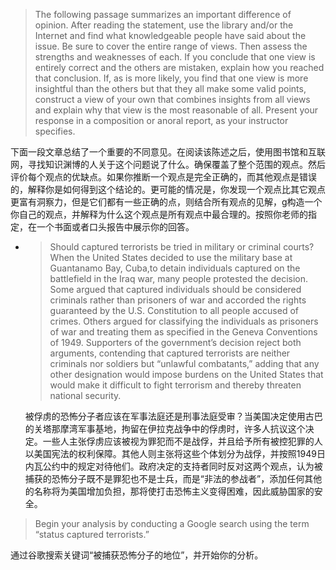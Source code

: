 > The following passage summarizes an important difference of opinion. After reading the statement, use the library and\/or the Internet and find what knowledgeable people have said about the issue. Be sure to cover the entire range of views. Then assess the strengths and weaknesses of each. If you conclude that one view is entirely correct and the others are mistaken, explain how you reached that conclusion. If, as is more likely, you find that one view is more insightful than the others but that they all make some valid points, construct a view of your own that combines insights from all views and explain why that view is the most reasonable of all. Present your response in a composition or anoral report, as your instructor specifies.

下面一段文章总结了一个重要的不同意见。在阅读该陈述之后，使用图书馆和互联网，寻找知识渊博的人关于这个问题说了什么。确保覆盖了整个范围的观点。然后评价每个观点的优缺点。如果你推断一个观点是完全正确的，而其他观点是错误的，解释你是如何得到这个结论的。更可能的情况是，你发现一个观点比其它观点更富有洞察力，但是它们都有一些正确的点，则结合所有观点的见解，g构造一个你自己的观点，并解释为什么这个观点是所有观点中最合理的。按照你老师的指定，在一个书面或者口头报告中展示你的回答。

* > Should captured terrorists be tried in military or criminal courts? When the United States decided to use the military base at Guantanamo Bay, Cuba,to detain individuals captured on the battlefield in the Iraq war, many people protested the decision. Some argued that captured individuals should be considered criminals rather than prisoners of war and accorded the rights guaranteed by the U.S. Constitution to all people accused of crimes. Others argued for classifying the individuals as prisoners of war and treating them as specified in the Geneva Conventions of 1949. Supporters of the government’s decision reject both arguments, contending that captured terrorists are neither criminals nor soldiers but “unlawful combatants,” adding that any other designation would impose burdens on the United States that would make it difficult to fight terrorism and thereby threaten national security.

  被俘虏的恐怖分子者应该在军事法庭还是刑事法庭受审？当美国决定使用古巴的关塔那摩湾军事基地，拘留在伊拉克战争中的俘虏时，许多人抗议这个决定。一些人主张俘虏应该被视为罪犯而不是战俘，并且给予所有被控犯罪的人以美国宪法的权利保障。其他人则主张将这些个体划分为战俘，并按照1949日内瓦公约中的规定对待他们。政府决定的支持者同时反对这两个观点，认为被捕获的恐怖分子既不是罪犯也不是士兵，而是“非法的参战者”，添加任何其他的名称将为美国增加负担，那将使打击恐怖主义变得困难，因此威胁国家的安全。

> Begin your analysis by conducting a Google search using the term “status captured terrorists.”

通过谷歌搜索关键词“被捕获恐怖分子的地位”，并开始你的分析。

